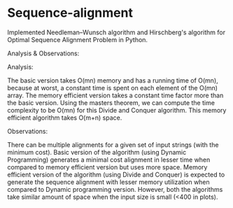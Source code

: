 # Sequence-alignment

Implemented Needleman–Wunsch algorithm and Hirschberg's algorithm for Optimal Sequence Alignment Problem in Python.

Analysis & Observations:

Analysis: 

The basic version takes O(mn) memory and has a running time of O(mn), because at worst, a constant time is spent on each element of the O(mn) array. The memory efficient version takes a constant time factor more than the basic version. Using the masters theorem, we can compute the time complexity to be O(mn) for this Divide and Conquer algorithm. This memory efficient algorithm takes O(m+n) space.
    
Observations:

There can be multiple alignments for a given set of input strings (with the minimum cost). Basic version of the algorithm (using Dynamic Programming) generates a minimal cost alignment in lesser time when compared to memory efficient version but uses more space. Memory efficient version of the algorithm (using Divide and Conquer) is expected to generate the sequence alignment with lesser memory utilization when compared to Dynamic programming version. However, both the algorithms take similar amount of space when the input size is small (<400 in plots).
 
